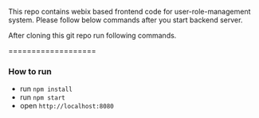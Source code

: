 This repo contains webix based frontend code for user-role-management system. Please follow below commands after you start backend server. 

After cloning this git repo run following commands.

===================

### How to run
 
- run ```npm install```
- run ```npm start```
- open ```http://localhost:8080```

